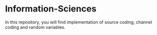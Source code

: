 # Information-Sciences
In this repository, you will find implementation of source coding, channel coding and random variables.
